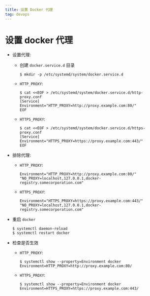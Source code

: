```yaml
---
title: 设置 Docker 代理
tag: devops
---
```


# 设置 docker 代理

* 设置代理:

  * 创建 `docker.service.d` 目录
    ```
    $ mkdir -p /etc/systemd/system/docker.service.d
    ```
    
  * `HTTP_PROXY`:
    ```
    $ cat <<EOF > /etc/systemd/system/docker.service.d/http-proxy.conf
    [Service]
    Environment="HTTP_PROXY=http://proxy.example.com:80/"
    EOF
    ```
    
  * `HTTPS_PROXY`:
    ```
    $ cat <<EOF > /etc/systemd/system/docker.service.d/https-proxy.conf
    [Service]
    Environment="HTTPS_PROXY=https://proxy.example.com:443/"
    EOF
    ```
    
* 排除代理:
  * `HTTP_PROXY`:
    ```
    Environment="HTTP_PROXY=http://proxy.example.com:80/" "NO_PROXY=localhost,127.0.0.1,docker-registry.somecorporation.com"
    ```
  * `HTTPS_PROXY`:
    ```
    Environment="HTTPS_PROXY=https://proxy.example.com:443/" "NO_PROXY=localhost,127.0.0.1,docker-registry.somecorporation.com"
    ```
* 重启 `docker`
    ```
    $ systemctl daemon-reload
    $ systemctl restart docker
    ```
    
* 检查是否生效
  * `HTTP_PROXY`:
    ```
    $ systemctl show --property=Environment docker
    Environment=HTTP_PROXY=http://proxy.example.com:80/
    ```
  
  * `HTTPS_PROXY`:
    ```
    $ systemctl show --property=Environment docker
    Environment=HTTPS_PROXY=https://proxy.example.com:443/
    ```
